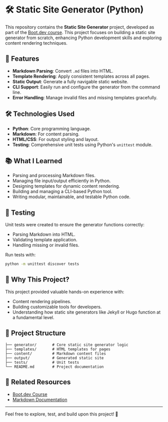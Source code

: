 # 🛠️ Static Site Generator (Python)

This repository contains the **Static Site Generator** project, developed as part of the [Boot.dev course](https://www.boot.dev/courses/build-static-site-generator-python). This project focuses on building a static site generator from scratch, enhancing Python development skills and exploring content rendering techniques.

## 🚀 Features

- **Markdown Parsing**: Convert `.md` files into HTML.
- **Template Rendering**: Apply consistent templates across all pages.
- **Static Output**: Generate a fully navigable static website.
- **CLI Support**: Easily run and configure the generator from the command line.
- **Error Handling**: Manage invalid files and missing templates gracefully.

## 🛠️ Technologies Used

- **Python**: Core programming language.
- **Markdown**: For content parsing.
- **HTML/CSS**: For output styling and layout.
- **Testing**: Comprehensive unit tests using Python's `unittest` module.

## 📚 What I Learned

- Parsing and processing Markdown files.
- Managing file input/output efficiently in Python.
- Designing templates for dynamic content rendering.
- Building and managing a CLI-based Python tool.
- Writing modular, maintainable, and testable Python code.

## 🧪 Testing

Unit tests were created to ensure the generator functions correctly:

- Parsing Markdown into HTML.
- Validating template application.
- Handling missing or invalid files.

Run tests with:
```bash
python -m unittest discover tests
```

## 🌟 Why This Project?

This project provided valuable hands-on experience with:

- Content rendering pipelines.
- Building customizable tools for developers.
- Understanding how static site generators like Jekyll or Hugo function at a fundamental level.

## 📂 Project Structure

```
├── generator/       # Core static site generator logic
├── templates/       # HTML templates for pages
├── content/         # Markdown content files
├── output/          # Generated static site
├── tests/           # Unit tests
└── README.md        # Project documentation
```

## 🔗 Related Resources

- [Boot.dev Course](https://www.boot.dev/courses/build-static-site-generator-python)
- [Markdown Documentation](https://www.markdownguide.org/)

---

Feel free to explore, test, and build upon this project! 🚀
